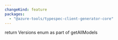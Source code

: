 ```yaml
---
changeKind: feature
packages:
  - "@azure-tools/typespec-client-generator-core"
---
```


return Versions enum as part of getAllModels